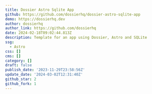 ```yaml
---
title: Dossier Astro Sqlite App
github: https://github.com/dossierhq/dossier-astro-sqlite-app
demo: https://dossierhq.dev
author: dossierhq
author_link: https://github.com/dossierhq
date: 2024-02-18T09:02:44.813Z
description: Template for an app using Dossier, Astro and SQLite
ssg:
  - Astro
css: []
cms: []
category: []
draft: false
publish_date: '2023-11-29T23:58:56Z'
update_date: '2024-03-02T12:31:40Z'
github_star: 2
github_fork: 1
---
```

